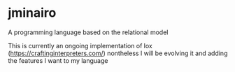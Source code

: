 # jminairo
A programming language based on the relational model

This is currently an ongoing implementation of lox (https://craftinginterpreters.com/)
nontheless I will be evolving it and adding the features I want to my language
